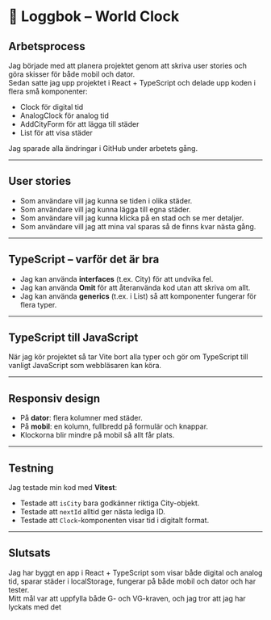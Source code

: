 # 📓 Loggbok – World Clock

## Arbetsprocess

Jag började med att planera projektet genom att skriva user stories och göra skisser för både mobil och dator.  
Sedan satte jag upp projektet i React + TypeScript och delade upp koden i flera små komponenter:

- Clock för digital tid
- AnalogClock för analog tid
- AddCityForm för att lägga till städer
- List för att visa städer

Jag sparade alla ändringar i GitHub under arbetets gång.

---

## User stories

- Som användare vill jag kunna se tiden i olika städer.
- Som användare vill jag kunna lägga till egna städer.
- Som användare vill jag kunna klicka på en stad och se mer detaljer.
- Som användare vill jag att mina val sparas så de finns kvar nästa gång.

---

## TypeScript – varför det är bra

- Jag kan använda **interfaces** (t.ex. City) för att undvika fel.
- Jag kan använda **Omit** för att återanvända kod utan att skriva om allt.
- Jag kan använda **generics** (t.ex. i List<T>) så att komponenter fungerar för flera typer.

---

## TypeScript till JavaScript

När jag kör projektet så tar Vite bort alla typer och gör om TypeScript till vanligt JavaScript som webbläsaren kan köra.

---

## Responsiv design

- På **dator**: flera kolumner med städer.
- På **mobil**: en kolumn, fullbredd på formulär och knappar.
- Klockorna blir mindre på mobil så allt får plats.

---

## Testning

Jag testade min kod med **Vitest**:

- Testade att `isCity` bara godkänner riktiga City-objekt.
- Testade att `nextId` alltid ger nästa lediga ID.
- Testade att `Clock`-komponenten visar tid i digitalt format.

---

## Slutsats

Jag har byggt en app i React + TypeScript som visar både digital och analog tid, sparar städer i localStorage, fungerar på både mobil och dator och har tester.  
Mitt mål var att uppfylla både G- och VG-kraven, och jag tror att jag har lyckats med det
